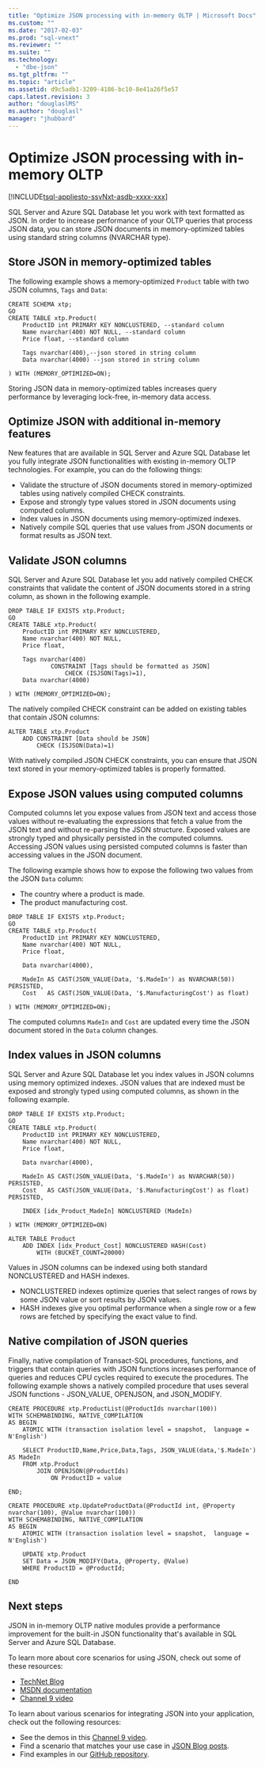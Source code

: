 ```yaml
---
title: "Optimize JSON processing with in-memory OLTP | Microsoft Docs"
ms.custom: ""
ms.date: "2017-02-03"
ms.prod: "sql-vnext"
ms.reviewer: ""
ms.suite: ""
ms.technology: 
  - "dbe-json"
ms.tgt_pltfrm: ""
ms.topic: "article"
ms.assetid: d9c5adb1-3209-4186-bc10-8e41a26f5e57
caps.latest.revision: 3
author: "douglaslMS"
ms.author: "douglasl"
manager: "jhubbard"
---
```

# Optimize JSON processing with in-memory OLTP
[!INCLUDE[tsql-appliesto-ssvNxt-asdb-xxxx-xxx](../../includes/tsql-appliesto-ssvnxt-asdb-xxxx-xxx.md)]

SQL Server and Azure SQL Database let you work with text formatted as JSON. In order to increase performance of your OLTP queries that process JSON data, you can store JSON documents in memory-optimized tables using standard string columns (NVARCHAR type).

## Store JSON in memory-optimized tables
The following example shows a memory-optimized `Product` table with two JSON columns, `Tags` and `Data`:

```tsql
CREATE SCHEMA xtp;
GO
CREATE TABLE xtp.Product(
	ProductID int PRIMARY KEY NONCLUSTERED, --standard column
	Name nvarchar(400) NOT NULL, --standard column
	Price float, --standard column

	Tags nvarchar(400),--json stored in string column
	Data nvarchar(4000) --json stored in string column

) WITH (MEMORY_OPTIMIZED=ON);
```
Storing JSON data in memory-optimized tables increases query performance by leveraging lock-free, in-memory data access.

## Optimize JSON with additional in-memory features
New features that are available in SQL Server and Azure SQL Database let you fully integrate JSON functionalities with existing in-memory OLTP technologies. For example, you can do the following things:
 - Validate the structure of JSON documents stored in memory-optimized tables using natively compiled CHECK constraints.
 - Expose and strongly type values stored in JSON documents using computed columns.
 - Index values in JSON documents using memory-optimized indexes.
 - Natively compile SQL queries that use values from JSON documents or format results as JSON text.

## Validate JSON columns
SQL Server and Azure SQL Database let you add natively compiled CHECK constraints that validate the content of JSON documents stored in a string column, as shown in the following example.

```tsql
DROP TABLE IF EXISTS xtp.Product;
GO
CREATE TABLE xtp.Product(
	ProductID int PRIMARY KEY NONCLUSTERED,
	Name nvarchar(400) NOT NULL,
	Price float,

	Tags nvarchar(400)
        	CONSTRAINT [Tags should be formatted as JSON]
			    CHECK (ISJSON(Tags)=1),
	Data nvarchar(4000)

) WITH (MEMORY_OPTIMIZED=ON);
```

The natively compiled CHECK constraint can be added on existing tables that contain JSON columns:

```tsql
ALTER TABLE xtp.Product
    ADD CONSTRAINT [Data should be JSON]
        CHECK (ISJSON(Data)=1)
```

With natively compiled JSON CHECK constraints, you can ensure that JSON text stored in your memory-optimized tables is properly formatted.

## Expose JSON values using computed columns
Computed columns let you expose values from JSON text and access those values without re-evaluating the expressions that fetch a value from the JSON text and without re-parsing the JSON structure. Exposed values are strongly typed and physically persisted in the computed columns. Accessing JSON values using persisted computed columns is faster than accessing values in the JSON document.

The following example shows how to expose the following two values from the JSON `Data` column:
-   The country where a product is made.
-   The product manufacturing cost.

```tsql
DROP TABLE IF EXISTS xtp.Product;
GO
CREATE TABLE xtp.Product(
	ProductID int PRIMARY KEY NONCLUSTERED,
	Name nvarchar(400) NOT NULL,
	Price float,

	Data nvarchar(4000),

	MadeIn AS CAST(JSON_VALUE(Data, '$.MadeIn') as NVARCHAR(50)) PERSISTED,
	Cost   AS CAST(JSON_VALUE(Data, '$.ManufacturingCost') as float)

) WITH (MEMORY_OPTIMIZED=ON);
```

The computed columns `MadeIn` and `Cost` are updated every time the JSON document stored in the `Data` column changes.

## Index values in JSON columns
SQL Server and Azure SQL Database let you index values in JSON columns using memory optimized indexes. JSON values that are indexed must be exposed and strongly typed using computed columns, as shown in the following example.

```tsql
DROP TABLE IF EXISTS xtp.Product;
GO
CREATE TABLE xtp.Product(
	ProductID int PRIMARY KEY NONCLUSTERED,
	Name nvarchar(400) NOT NULL,
	Price float,

	Data nvarchar(4000),

	MadeIn AS CAST(JSON_VALUE(Data, '$.MadeIn') as NVARCHAR(50)) PERSISTED,
	Cost   AS CAST(JSON_VALUE(Data, '$.ManufacturingCost') as float) PERSISTED,

    INDEX [idx_Product_MadeIn] NONCLUSTERED (MadeIn)

) WITH (MEMORY_OPTIMIZED=ON)

ALTER TABLE Product
    ADD INDEX [idx_Product_Cost] NONCLUSTERED HASH(Cost)
        WITH (BUCKET_COUNT=20000)
```
Values in JSON columns can be indexed using both standard NONCLUSTERED and HASH indexes.
-   NONCLUSTERED indexes optimize queries that select ranges of rows by some JSON value or sort results by JSON values.
-   HASH indexes give you optimal performance when a single row or a few rows are fetched by specifying the exact value to find.

## Native compilation of JSON queries
Finally, native compilation of Transact-SQL procedures, functions, and triggers that contain queries with JSON functions increases performance of queries and reduces CPU cycles required to execute the procedures. The following example shows a natively compiled procedure that uses several JSON functions - JSON_VALUE, OPENJSON, and JSON_MODIFY.

```tsql
CREATE PROCEDURE xtp.ProductList(@ProductIds nvarchar(100))
WITH SCHEMABINDING, NATIVE_COMPILATION
AS BEGIN
	ATOMIC WITH (transaction isolation level = snapshot,  language = N'English')

	SELECT ProductID,Name,Price,Data,Tags, JSON_VALUE(data,'$.MadeIn') AS MadeIn
	FROM xtp.Product
		JOIN OPENJSON(@ProductIds)
			ON ProductID = value

END;

CREATE PROCEDURE xtp.UpdateProductData(@ProductId int, @Property nvarchar(100), @Value nvarchar(100))
WITH SCHEMABINDING, NATIVE_COMPILATION
AS BEGIN
	ATOMIC WITH (transaction isolation level = snapshot,  language = N'English')

	UPDATE xtp.Product
	SET Data = JSON_MODIFY(Data, @Property, @Value)
	WHERE ProductID = @ProductId;

END
```

## Next steps
JSON in in-memory OLTP native modules provide a performance improvement for the built-in JSON functionality that's available in SQL Server and Azure SQL Database.

To learn more about core scenarios for using JSON, check out some of these resources:

-   [TechNet Blog](https://blogs.technet.microsoft.com/dataplatforminsider/2016/01/05/json-in-sql-server-2016-part-1-of-4/)
-   [MSDN documentation](https://msdn.microsoft.com/library/dn921897.aspx)
-   [Channel 9 video](https://channel9.msdn.com/Shows/Data-Exposed/SQL-Server-2016-and-JSON-Support)

To learn about various scenarios for integrating JSON into your application, check out the following resources:
-   See the demos in this [Channel 9 video](https://channel9.msdn.com/Events/DataDriven/SQLServer2016/JSON-as-a-bridge-betwen-NoSQL-and-relational-worlds).
-   Find a scenario that matches your use case in [JSON Blog posts](http://blogs.msdn.com/b/sqlserverstorageengine/archive/tags/json/).
-   Find examples in our [GitHub repository](https://github.com/Microsoft/sql-server-samples/tree/master/samples/features/json/).
